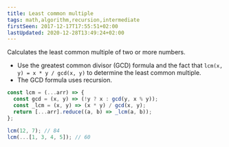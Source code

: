 ```yaml
---
title: Least common multiple
tags: math,algorithm,recursion,intermediate
firstSeen: 2017-12-17T17:55:51+02:00
lastUpdated: 2020-12-28T13:49:24+02:00
---
```


Calculates the least common multiple of two or more numbers.

- Use the greatest common divisor (GCD) formula and the fact that `lcm(x, y) = x * y / gcd(x, y)` to determine the least common multiple.
- The GCD formula uses recursion.

```js
const lcm = (...arr) => {
  const gcd = (x, y) => (!y ? x : gcd(y, x % y));
  const _lcm = (x, y) => (x * y) / gcd(x, y);
  return [...arr].reduce((a, b) => _lcm(a, b));
};
```

```js
lcm(12, 7); // 84
lcm(...[1, 3, 4, 5]); // 60
```
